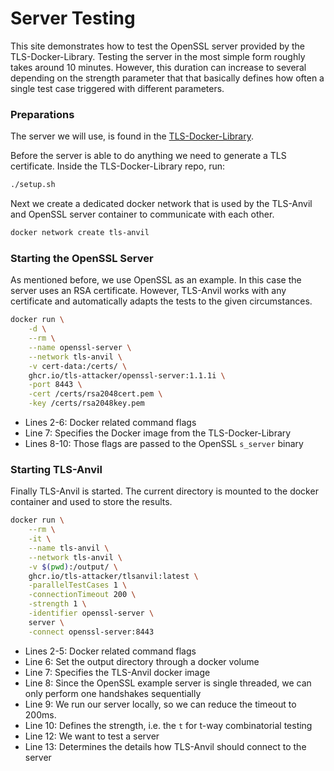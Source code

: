 # Server Testing

This site demonstrates how to test the OpenSSL server provided by the TLS-Docker-Library.
Testing the server in the most simple form roughly takes around 10 minutes. However, this duration can increase to several depending on the strength parameter that that basically defines how often a single test case triggered with different parameters.

### Preparations

The server we will use, is found in the [TLS-Docker-Library](https://github.com/tls-attacker/tls-docker-library).

Before the server is able to do anything we need to generate a TLS certificate. Inside the TLS-Docker-Library repo, run:

```bash
./setup.sh
```

Next we create a dedicated docker network that is used by the TLS-Anvil and OpenSSL server container to communicate with each other.

```bash
docker network create tls-anvil
```

### Starting the OpenSSL Server

As mentioned before, we use OpenSSL as an example. In this case the server uses an RSA certificate. However, TLS-Anvil works with any certificate and automatically adapts the tests to the given circumstances.

```bash showLineNumbers
docker run \
    -d \
    --rm \
    --name openssl-server \
    --network tls-anvil \
    -v cert-data:/certs/ \
    ghcr.io/tls-attacker/openssl-server:1.1.1i \
    -port 8443 \
    -cert /certs/rsa2048cert.pem \
    -key /certs/rsa2048key.pem
```

* Lines 2-6: Docker related command flags
* Line 7: Specifies the Docker image from the TLS-Docker-Library
* Lines 8-10: Those flags are passed to the OpenSSL `s_server` binary

### Starting TLS-Anvil

Finally TLS-Anvil is started. The current directory is mounted to the docker container and used to store the results.

```bash showLineNumbers
docker run \
    --rm \
    -it \
    --name tls-anvil \
    --network tls-anvil \
    -v $(pwd):/output/ \
    ghcr.io/tls-attacker/tlsanvil:latest \
    -parallelTestCases 1 \
    -connectionTimeout 200 \
    -strength 1 \
    -identifier openssl-server \
    server \
    -connect openssl-server:8443
```

* Lines 2-5: Docker related command flags
* Line 6: Set the output directory through a docker volume
* Line 7: Specifies the TLS-Anvil docker image
* Line 8: Since the OpenSSL example server is single threaded, we can only perform one handshakes sequentially
* Line 9: We run our server locally, so we can reduce the timeout to 200ms.
* Line 10: Defines the strength, i.e. the `t` for t-way combinatorial testing
* Line 12: We want to test a server
* Line 13: Determines the details how TLS-Anvil should connect to the server

